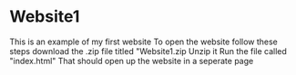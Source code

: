 # Website1
This is an example of my first website
To open the website follow these steps
download the .zip file titled "Website1.zip
Unzip it 
Run the file called "index.html"
That should open up the website in a seperate page
